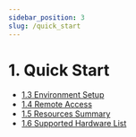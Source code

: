 ```yaml
---
sidebar_position: 3
slug: /quick_start
---
```


# 1. Quick Start

- [1.3 Environment Setup](1.3_Environment_Setup.md)
- [1.4 Remote Access](1.4_Remote_Access.md)
- [1.5 Resources Summary](1.5_Resources_Summary.md)
- [1.6 Supported Hardware List](1.6_Supported_Hardware_List.md)

